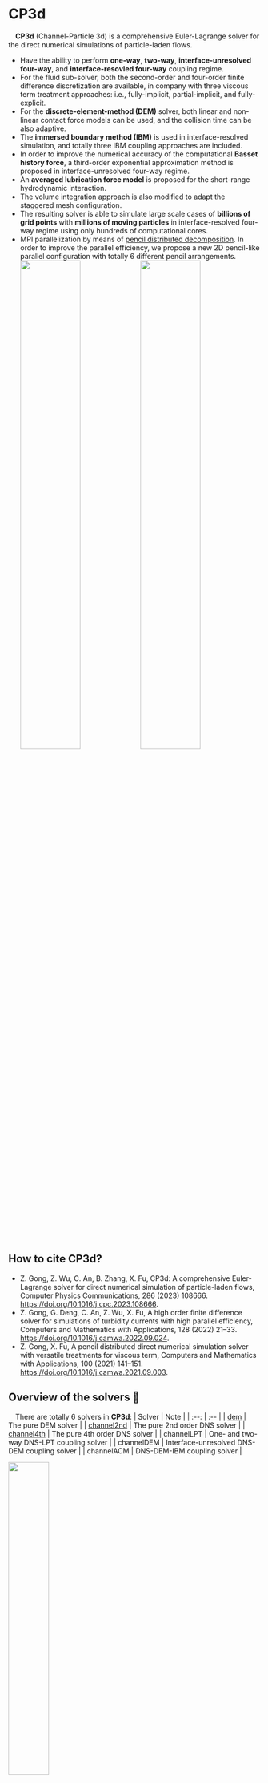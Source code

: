 # CP3d
&emsp;**CP3d** (Channel-Particle 3d) is a comprehensive Euler-Lagrange solver for the direct numerical simulations of particle-laden flows.

* Have the ability to perform **one-way**, **two-way**, **interface-unresolved four-way**, and **interface-resovled four-way** coupling regime.
* For the fluid sub-solver, both the second-order and four-order finite difference discretization are available, in company with three viscous term treatment approaches: i.e., fully-implicit, partial-implicit, and fully-explicit.
* For the **discrete-element-method (DEM)** solver, both linear and non-linear contact force models can be used, and the collision time can be also adaptive.
* The **immersed boundary method (IBM)** is used in interface-resolved simulation, and totally three IBM coupling approaches are included.
* In order to improve the numerical accuracy of the computational **Basset history force**, a third-order exponential approximation method is proposed in interface-unresolved four-way regime.
* An **averaged lubrication force model** is proposed for the short-range hydrodynamic interaction.
* The volume integration approach is also modified to adapt the staggered mesh configuration.
* The resulting solver is able to simulate large scale cases of **billions of grid points** with **millions of moving particles** in interface-resolved four-way regime using only hundreds of computational cores.
* MPI parallelization by means of [pencil distributed decomposition](https://github.com/GongZheng-Justin/ParaTC). In order to improve the parallel efficiency, we propose a new 2D pencil-like parallel configuration with totally 6 different pencil arrangements.  
<img src="./doc/picture/Parallel_strategy.png" width="50%" height="50%" div align=center /><img src="./doc/picture/CouplingRegimes.png" width="50%" height="50%" div align=center />

## How to cite **CP3d**?
* Z. Gong, Z. Wu, C. An, B. Zhang, X. Fu, CP3d: A comprehensive Euler-Lagrange solver for direct numerical simulation of particle-laden flows, Computer Physics Communications, 286 (2023) 108666. https://doi.org/10.1016/j.cpc.2023.108666.
* Z. Gong, G. Deng, C. An, Z. Wu, X. Fu, A high order finite difference solver for simulations of turbidity currents with high parallel efficiency, Computers and Mathematics with Applications, 128 (2022) 21–33. https://doi.org/10.1016/j.camwa.2022.09.024.
* Z. Gong, X. Fu, A pencil distributed direct numerical simulation solver with versatile treatments for viscous term, Computers and Mathematics with Applications, 100 (2021) 141–151. https://doi.org/10.1016/j.camwa.2021.09.003.

## Overview of the solvers :book:
&emsp;There are totally 6 solvers in **CP3d**: 
| Solver | Note |
| :--: | :-- |
| [dem](https://github.com/GongZheng-Justin/sDEM) | The pure DEM solver | 
| [channel2nd](https://github.com/GongZheng-Justin/Channel3d) | The pure 2nd order DNS solver | 
| [channel4th](https://github.com/GongZheng-Justin/ParaTC) | The pure 4th order DNS solver | 
| channelLPT | One- and two-way DNS-LPT coupling solver | 
| channelDEM | Interface-unresolved DNS-DEM coupling solver | 
| channelACM | DNS-DEM-IBM coupling solver | 

<img src="./doc/picture/Overview-6-solvers.png" width="40%" height="40%" div align=center />

## Installation :briefcase:
&emsp;During developing this solver, I often try my best to make it easy-to-understand and easy-to-use. As for compilation, present solver only has the following two prerequisites:

* MPI
* Gfortran/Intel Fortran (Supporting Fortran 2003 or higher version)

&emsp;**FFTW-3.3.9** library has been explicitly included in the directory `./src/ThirdParty/fftw/`, but it is strongly recommended to recompile FFTW-3.3.9 for the first use. After entering the folder `CP3d-master/` in terminal, you can compile the code as follows:
```
1. chmod a+x ./mymake.sh
2. ./mymake.sh
3. choose the correct compiler you use, and the executable you want to compile, following guidances printed in the terminal
```

## Usage :blue_book:
&emsp;After compiling the code successfully, you can run the executable file like that:
```
mpirun -n [np] [exeName] [inputFile1] [inputFile2]
```
&emsp;Here:
* `np` denotes the number of processors you use
* `exeName` stands for specific executable file name, namely `channel2nd` or `channel4th`
* `inputFile1` is the name string for the 1st input parameter file  
* `inputFile2` is the name string for the 2nd input parameter file, if any

&emsp;For instance, if you want to run the lid-driven cavity case, you can type the following words in your terminal:
```
mpirun -n 4 ./channel2nd ./Input/CFD_2nd/LidDrivenCavity.prm
```
The following table provides examples to run CP3d after compilation:
| Solver | Tying in terminal |
| :--: | :-- |
| dem | mpirun -n 8 ./dem ./Input/DEM/DEM_Settling.standard | 
| channel2nd | mpirun -n 8 ./channel2nd ./Input/CFD_2nd/TurbCha0180_2nd.standard | 
| channel4th | mpirun -n 8 ./channel4th ./Input/CFD_4th/TurbCha0180_4th.standard | 
| channelLPT | mpirun -n 8 ./channelLPT ./Input/CFDLPT_OneWay/Channel4th_LPT.oneway ./Input/CFDLPT_OneWay/LPT_Channel4th.oneway | 
| channelDEM | mpirun -n 8 ./channelDEM ./Input/CFDDEM/ParticleFalling/ChannelDEM_falling.case01 ./Input/CFDDEM/ParticleFalling/DEMChannel_falling.case01 | 
| channelACM | mpirun -n 8 ./channelACM ./Input/ParticleFalling/SphereCate.cfd1 ./Input/ParticleFalling/SphereCate.acm | 

### Input file
&emsp;The input file examples are stored in the folder `./Input/`.

## Benchmarks :speedboat:
### One-way coupling
* [Particle dispersion in wall-bounded turbulence](https://doi.org/10.1016/j.ijmultiphaseflow.2008.01.009)  
<img src="./doc/picture/particle_disperse_One-way_snapshot.png" width="60%" height="60%" div align=center /><img src="./doc/picture/particle_disperse_One-way_statistics.png" width="38%" height="38%" div align=center />

### Two-way coupling
* [Modification of particle-laden near-wall turbulence](https://doi.org/10.1063/1.4908277)  
<img src="./doc/picture/modification_Two_way_near_wall_turbulence_statistics.png" width="60%" height="60%" div align=center />

### Interface-unresolved four-way coupling
* [Free falling of single particle under gravity](https://doi.org/10.1007/PL00011074) 
<img src="./doc/picture/Falling_unresolved.png" width="80%" height="80%" div align=center /> 


### Interface-resolved four-way coupling
* Drag coefficient of uniform flow past a spherical particle   
* [Wet head-on particle-wall collision](https://doi.org/10.1017/jfm.2011.461)   
<img src="./doc/picture/Drag_coeffcient.png" width="35%" height="35%" div align=center /><img src="./doc/picture/CollideWall_Resolved.png" width="45%" height="45%" div align=center />  
<img src="./doc/picture/sphereQ.png" width="45%" height="45%" div align=center /><img src="./doc/picture/Q_JiPOF2013.png" width="45%" height="45%" div align=center /> 


## Acknowledgements :clap:
&emsp;Since Sep 2019, when I finally decided to develop my own CFD-DEM code from scratch, I have learnt quite a lot from the following really kind researchers (**in alphabetical sequence**):

* [Dr. Costa](https://p-costa.github.io/) from University of Iceland, and his second-order DNS code [CaNS](https://github.com/p-costa/CaNS), also his papers on IBM approach.
* [Dr. He](https://www.engineering.iastate.edu/people/profile/phe/) from Iowa State University, and his fourth-order DNS solver [HercuLES](https://github.com/friedenhe/hercules).
* [Prof. Ji](http://faculty.tju.edu.cn/ChunningJi/en/index.htm) from Tianjin University, on the fruitful discussion about the particle IBM method, and on the access to their in-house DNS/LES-Solid interaction code **_cgLES_**.
* [Dr. Laizet](http://www.imperial.ac.uk/people/s.laizet) from Imperial College London, and their compact FD code [Incompact3d](https://github.com/xcompact3d/Incompact3d).
* [Prof. Marchioli](http://158.110.32.35/) from University of Udine, on the fruitful and continuous discussion about one-way CFD-Particle coupling benchmark and on the access to their [benckmark data](http://158.110.32.35/download/DNS-TEST-CASE/).
* [Prof. Meiburg](https://me.ucsb.edu/people/eckart-meiburg) from University of California, Santa Barbara.
* [Dr. Norouzi](https://www.researchgate.net/profile/Hamid-Norourzi) from University of Tehran, and his book **_Coupled CFD‐DEM Modeling: Formulation, Implementation and Applimation to Multiphase Flows_**, besides the [attached DEM code](https://www.wiley.com//legacy/wileychi/norouzi/form.html?type=SupplementaryMaterial).
* [Prof. Orlandi](http://dma.ing.uniroma1.it/users/orlandi/HTML/resume.html) from Sapienza University of Rome, and his book **_Fluid flow phenomena: a numerical toolkit_**, besides the [attached CFD code](http://dma.ing.uniroma1.it/users/orlandi/HTML/diskette.tar.gz).
* [Dr. Tschisgale](https://www.researchgate.net/profile/Silvio-Tschisgale) from Institute of Air Handling and Refrigeration, on the fruitful and continuous discussion about their IBM approach.
* [Prof. Zhao](http://www.hy.tsinghua.edu.cn/info/1154/1829.htm) from Tsinghua university, on the one-way CFD-Particle coupling benchmark.
* ......

&emsp;Without those researchers' help, I might do nothing but sleep in the dormitory all the days!!!:joy::joy::joy:   
&emsp;Thanks so much again and again !!!

## Contact and Feedback :email:
&emsp;If you have any question, or want to contribute to the code, please don't hesitate to contact me: Zheng Gong (gongzheng_justin@outlook.com)
